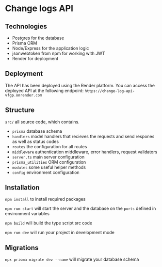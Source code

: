 # Change logs API

## Technologies

* Postgres for the database
* Prisma ORM
* Node/Express for the application logic
* jsonwebtoken from npm for working with JWT
* Render for deployment

## Deployment

The API has been deployed using the Render platform. You can access the deployed API at the following endpoint: `https://change-log-api-vfgp.onrender.com`

## Structure

`src/` all source code, which contains.

* `prisma` database schema
* `handlers` model handlers that recieves the requests and send respones as well as status codes
* `routes` the configuration for all routes
* `middleware` authentication middleware, error handlers, request validators
* `server.ts` main server configuration
* `prisma_utilities` ORM configuration
* `modules` some useful helper methods
* `config` environment configuration

## Installation

 `npm install` to install required packages

`npm run start` will start the server and the database on the `ports` defined in environment variables

`npm build` will build the type script src code

`npm run dev` will run your project in development mode

## Migrations

`npx prisma migrate dev --name` will migrate your database schema
